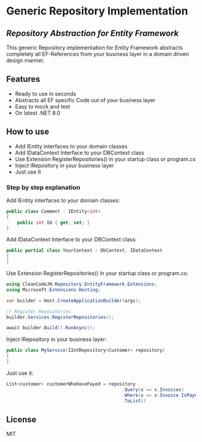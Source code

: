 # Generic Repository Implementation
## _Repository Abstraction for Entity Framework_

This generic Repository implementation for Entity Framework abstracts completely all EF-References from your business layer in a domain driven design manner.

## Features

- Ready to use in seconds
- Abstracts all EF specific Code out of your business layer
- Easy to mock and test
- On latest .NET 8.0

## How to use

- Add IEntity<T> interfaces to your domain classes
- Add IDataContext Interface to your DBContext class
- Use Extension RegisterRepositories() in your startup class or program.cs
- Inject IRepository<T> in your business layer
- Just use It

### Step by step explanation

Add IEntity<T> interfaces to your domain classes:

```C#
public class Comment : IEntity<int>
{
    public int Id { get; set; }
}
```

Add IDataContext Interface to your DBContext class:

```C#
public partial class YourContext : DbContext, IDataContext
{   
}
```

Use Extension RegisterRepositories() in your startup class or program.cs:

```C#
using CleanCodeJN.Repository.EntityFramework.Extensions;
using Microsoft.Extensions.Hosting;

var builder = Host.CreateApplicationBuilder(args);

// Register Repositories
builder.Services.RegisterRepositories();

await builder.Build().RunAsync();
```

Inject IRepository<T> in your business layer:

```C#
public class MyService(IIntRepository<Customer> repository)
{   
}
```

Just use it:

```C#
List<customer> customerWhoHavePayed = repository
                                           .Query(x => x.Invoices)
                                           .Where(x => x.Invoice.IsPayed)
                                           .ToList()
```

## License

MIT
